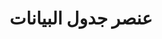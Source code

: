 ﻿---
title: عنصر جدول البيانات
second_title: Aspose.Cells Cloud Documen
type: docs
url: /ar/spreadsheet-elements/
keywords: Learn how to work with spreadsheet elements on Aspose Cells Cloud file
description: تعلم كيفية التعامل مع عناصر جداول البيانات على ملف سحابي Aspose Cells. تدعم مجموعة أدوات تطوير البرامج (SDK) أنواعًا مختلفة من لغات التطوير، بما في ذلك Android وC# وGo وJava وNodeJS وPerl وPHP وPython وRuby وSwift.
weight: 100
kwords: Excel، Office السحابة، REST API، جدول بيانات، PDF، CSV، Json، Markdown، الملفات والتخزين
---
